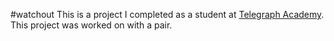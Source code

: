 #watchout
This is a project I completed as a student at [Telegraph Academy](http://telegraphacademy.com). This project was worked on with a pair.